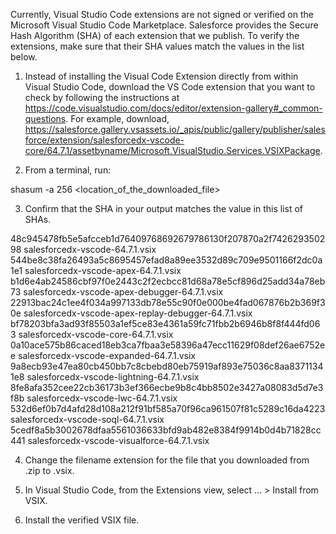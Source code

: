 Currently, Visual Studio Code extensions are not signed or verified on the
Microsoft Visual Studio Code Marketplace. Salesforce provides the Secure Hash
Algorithm (SHA) of each extension that we publish. To verify the extensions,
make sure that their SHA values match the values in the list below.

1. Instead of installing the Visual Code Extension directly from within Visual
   Studio Code, download the VS Code extension that you want to check by
   following the instructions at
   https://code.visualstudio.com/docs/editor/extension-gallery#_common-questions.
   For example, download,
   https://salesforce.gallery.vsassets.io/_apis/public/gallery/publisher/salesforce/extension/salesforcedx-vscode-core/64.7.1/assetbyname/Microsoft.VisualStudio.Services.VSIXPackage.

2. From a terminal, run:

shasum -a 256 <location_of_the_downloaded_file>

3. Confirm that the SHA in your output matches the value in this list of SHAs.

48c945478fb5e5afcceb1d76409768692679786130f207870a2f742629350298  salesforcedx-vscode-64.7.1.vsix
544be8c38fa26493a5c8695457efad8a89ee3532d89c709e9501166f2dc0a1e1  salesforcedx-vscode-apex-64.7.1.vsix
b1d6e4ab24586cbf97f0e2443c2f2ecbcc81d68a78e5cf896d25add34a78eb73  salesforcedx-vscode-apex-debugger-64.7.1.vsix
22913bac24c1ee4f034a997133db78e55c90f0e000be4fad067876b2b369f30e  salesforcedx-vscode-apex-replay-debugger-64.7.1.vsix
bf78203bfa3ad93f85503a1ef5ce83e4361a59fc71fbb2b6946b8f8f444fd063  salesforcedx-vscode-core-64.7.1.vsix
0a10ace575b86caced18eb3ca7fbaa3e58396a47ecc11629f08def26ae6752ee  salesforcedx-vscode-expanded-64.7.1.vsix
9a8ecb93e47ea80cb450bb7c8cbebd80eb75919af893e75036c8aa83711341e8  salesforcedx-vscode-lightning-64.7.1.vsix
8fe8afa352cee22cb36173b3ef366ecbe9b8c4bb8502e3427a08083d5d7e3f8b  salesforcedx-vscode-lwc-64.7.1.vsix
532d6ef0b7d4afd28d108a212f91bf585a70f96ca961507f81c5289c16da4223  salesforcedx-vscode-soql-64.7.1.vsix
5cedf8a5b3002678dfaa5561036633bfd9ab482e8384f9914b0d4b71828cc441  salesforcedx-vscode-visualforce-64.7.1.vsix


4. Change the filename extension for the file that you downloaded from .zip to
.vsix.

5. In Visual Studio Code, from the Extensions view, select ... > Install from
VSIX.

6. Install the verified VSIX file.
